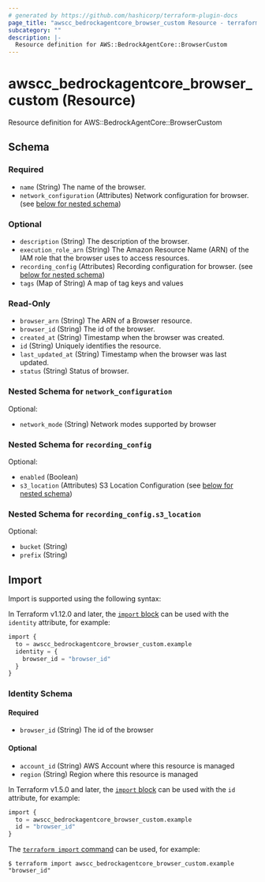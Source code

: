 ```yaml
---
# generated by https://github.com/hashicorp/terraform-plugin-docs
page_title: "awscc_bedrockagentcore_browser_custom Resource - terraform-provider-awscc"
subcategory: ""
description: |-
  Resource definition for AWS::BedrockAgentCore::BrowserCustom
---
```


# awscc_bedrockagentcore_browser_custom (Resource)

Resource definition for AWS::BedrockAgentCore::BrowserCustom



<!-- schema generated by tfplugindocs -->
## Schema

### Required

- `name` (String) The name of the browser.
- `network_configuration` (Attributes) Network configuration for browser. (see [below for nested schema](#nestedatt--network_configuration))

### Optional

- `description` (String) The description of the browser.
- `execution_role_arn` (String) The Amazon Resource Name (ARN) of the IAM role that the browser uses to access resources.
- `recording_config` (Attributes) Recording configuration for browser. (see [below for nested schema](#nestedatt--recording_config))
- `tags` (Map of String) A map of tag keys and values

### Read-Only

- `browser_arn` (String) The ARN of a Browser resource.
- `browser_id` (String) The id of the browser.
- `created_at` (String) Timestamp when the browser was created.
- `id` (String) Uniquely identifies the resource.
- `last_updated_at` (String) Timestamp when the browser was last updated.
- `status` (String) Status of browser.

<a id="nestedatt--network_configuration"></a>
### Nested Schema for `network_configuration`

Optional:

- `network_mode` (String) Network modes supported by browser


<a id="nestedatt--recording_config"></a>
### Nested Schema for `recording_config`

Optional:

- `enabled` (Boolean)
- `s3_location` (Attributes) S3 Location Configuration (see [below for nested schema](#nestedatt--recording_config--s3_location))

<a id="nestedatt--recording_config--s3_location"></a>
### Nested Schema for `recording_config.s3_location`

Optional:

- `bucket` (String)
- `prefix` (String)

## Import

Import is supported using the following syntax:

In Terraform v1.12.0 and later, the [`import` block](https://developer.hashicorp.com/terraform/language/import) can be used with the `identity` attribute, for example:

```terraform
import {
  to = awscc_bedrockagentcore_browser_custom.example
  identity = {
    browser_id = "browser_id"
  }
}
```

<!-- schema generated by tfplugindocs -->
### Identity Schema

#### Required

- `browser_id` (String) The id of the browser

#### Optional

- `account_id` (String) AWS Account where this resource is managed
- `region` (String) Region where this resource is managed

In Terraform v1.5.0 and later, the [`import` block](https://developer.hashicorp.com/terraform/language/import) can be used with the `id` attribute, for example:

```terraform
import {
  to = awscc_bedrockagentcore_browser_custom.example
  id = "browser_id"
}
```

The [`terraform import` command](https://developer.hashicorp.com/terraform/cli/commands/import) can be used, for example:

```shell
$ terraform import awscc_bedrockagentcore_browser_custom.example "browser_id"
```
